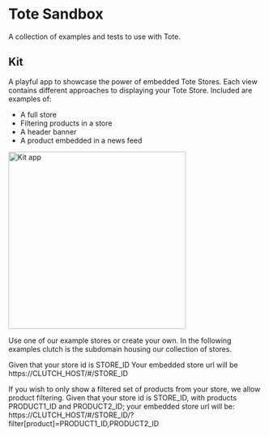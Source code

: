 # Tote Sandbox

A collection of examples and tests to use with Tote.

## Kit
A playful app to showcase the power of embedded Tote Stores.
Each view contains different approaches to displaying your Tote Store.
Included are examples of:
  * A full store
  * Filtering products in a store
  * A header banner
  * A product embedded in a news feed

<img src="https://raw.githubusercontent.com/cgil/tote-sandbox/master/Kit/assets/kit-preview.png" alt="Kit app" width="350px">

Use one of our example stores or create your own.
In the following examples clutch is the subdomain housing our collection of stores.

Given that your store id is STORE_ID
Your embedded store url will be https://CLUTCH_HOST/#/STORE_ID

If you wish to only show a filtered set of products from your store, we allow product filtering.
Given that your store id is STORE_ID, with products PRODUCT1_ID and PRODUCT2_ID; your embedded store url will be:
https://CLUTCH_HOST/#/STORE_ID/?filter[product]=PRODUCT1_ID,PRODUCT2_ID

